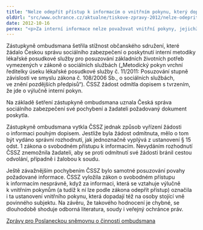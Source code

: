 ```yaml
---
title: "Nelze odepřít přístup k informacím o vnitřním pokynu, který dopadá na osoby stojící vně instituce"
oldUrl: "src/www.ochrance.cz/aktualne/tiskove-zpravy-2012/nelze-odeprit-pristup-k-informacim-o-vnitrnim-pokynu-ktery-dopada-na-osoby-stojici-vne"
date: 2012-10-16
perex: "<p>Za interní informace nelze považovat vnitřní pokyny, jejichž uplatnění dopadá na osoby stojící vně instituce. Nelze k nim tedy odepřít přístup podle zákona 106/1999 Sb., o svobodném přístupu k informacím. S tímto závěrem šetření své zástupkyně seznámil veřejný ochránce práv poslance v rámci své pravidelné zprávy o činnosti za 3. čtvrtletí roku 2012.</p>"
---
```


<!-- imported from the old website -->

<p>Zástupkyně ombudsmana šetřila stížnost občanského sdružení, které žádalo Českou správu sociálního zabezpečení o poskytnutí interní metodiky lékařské posudkové služby pro posuzování základních životních potřeb vymezených v zákoně o sociálních službách („Metodický pokyn vrchní ředitelky úseku lékařské posudkové služby č. 11/2011: Posuzování stupně závislosti ve smyslu zákona č. 108/2006 Sb., o sociálních službách, ve znění pozdějších předpisů“). ČSSZ žádost odmítla dopisem s tvrzením, že jde o výlučně interní pokyn.</p><p>Na základě šetření zástupkyně ombudsmana uznala Česká správa sociálního zabezpečení své pochybení a žadateli požadovaný dokument poskytla.</p><p>Zástupkyně ombudsmana vytkla ČSSZ jednak způsob vyřízení žádosti o informaci pouhým dopisem. Jestliže byla žádost odmítnuta, mělo o tom být vydáno správní rozhodnutí, jak jednoznačně vyplývá z ustanovení § 15 odst. 1 zákona o svobodném přístupu k informacím. Nevydáním rozhodnutí ČSSZ znemožnila žadateli, aby se proti odmítnutí své žádosti bránil cestou odvolání, případně i žalobou k soudu.</p><p>Ještě závažnějším pochybením ČSSZ bylo samotné posuzování povahy požadované informace. ČSSZ vyložila zákon o svobodném přístupu k informacím nesprávně, když za informaci, která se vztahuje výlučně k vnitřním pokynům (a tudíž k ní lze podle zákona odepřít přístup) označila i ta ustanovení vnitřního pokynu, která dopadají též na osoby stojící vně povinného subjektu. Na závěru, že takového hodnocení je chybné, se dlouhodobě shoduje odborná literatura, soudy i veřejný ochránce práv.</p><p><a href="https://www.ochrance.cz/zpravy-o-cinnosti/zpravy-pro-poslaneckou-snemovnu/">Zprávy pro Poslaneckou sněmovnu o činnosti ombudsmana</a></p>
